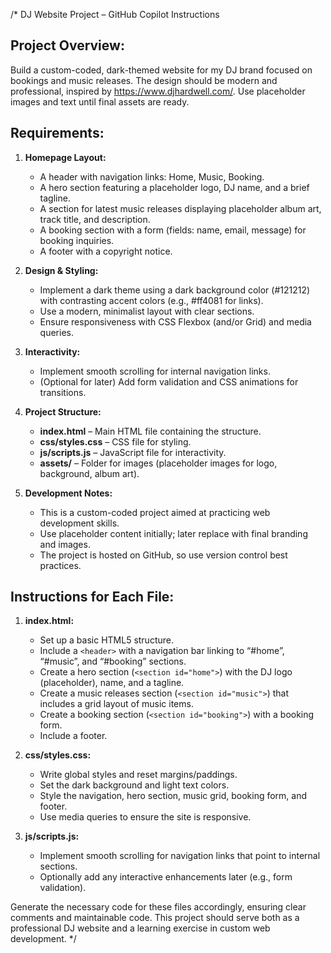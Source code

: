 /*
  DJ Website Project – GitHub Copilot Instructions

  Project Overview:
  -----------------
  Build a custom-coded, dark-themed website for my DJ brand focused on bookings and music releases. 
  The design should be modern and professional, inspired by https://www.djhardwell.com/. Use placeholder images and text until final assets are ready.

  Requirements:
  -------------
  1. **Homepage Layout:**
     - A header with navigation links: Home, Music, Booking.
     - A hero section featuring a placeholder logo, DJ name, and a brief tagline.
     - A section for latest music releases displaying placeholder album art, track title, and description.
     - A booking section with a form (fields: name, email, message) for booking inquiries.
     - A footer with a copyright notice.

  2. **Design & Styling:**
     - Implement a dark theme using a dark background color (#121212) with contrasting accent colors (e.g., #ff4081 for links).
     - Use a modern, minimalist layout with clear sections.
     - Ensure responsiveness with CSS Flexbox (and/or Grid) and media queries.

  3. **Interactivity:**
     - Implement smooth scrolling for internal navigation links.
     - (Optional for later) Add form validation and CSS animations for transitions.

  4. **Project Structure:**
     - **index.html** – Main HTML file containing the structure.
     - **css/styles.css** – CSS file for styling.
     - **js/scripts.js** – JavaScript file for interactivity.
     - **assets/** – Folder for images (placeholder images for logo, background, album art).

  5. **Development Notes:**
     - This is a custom-coded project aimed at practicing web development skills.
     - Use placeholder content initially; later replace with final branding and images.
     - The project is hosted on GitHub, so use version control best practices.

  Instructions for Each File:
  ---------------------------
  1. **index.html:**
     - Set up a basic HTML5 structure.
     - Include a `<header>` with a navigation bar linking to “#home”, “#music”, and “#booking” sections.
     - Create a hero section (`<section id="home">`) with the DJ logo (placeholder), name, and a tagline.
     - Create a music releases section (`<section id="music">`) that includes a grid layout of music items.
     - Create a booking section (`<section id="booking">`) with a booking form.
     - Include a footer.

  2. **css/styles.css:**
     - Write global styles and reset margins/paddings.
     - Set the dark background and light text colors.
     - Style the navigation, hero section, music grid, booking form, and footer.
     - Use media queries to ensure the site is responsive.

  3. **js/scripts.js:**
     - Implement smooth scrolling for navigation links that point to internal sections.
     - Optionally add any interactive enhancements later (e.g., form validation).

  Generate the necessary code for these files accordingly, ensuring clear comments and maintainable code. This project should serve both as a professional DJ website and a learning exercise in custom web development.
*/
